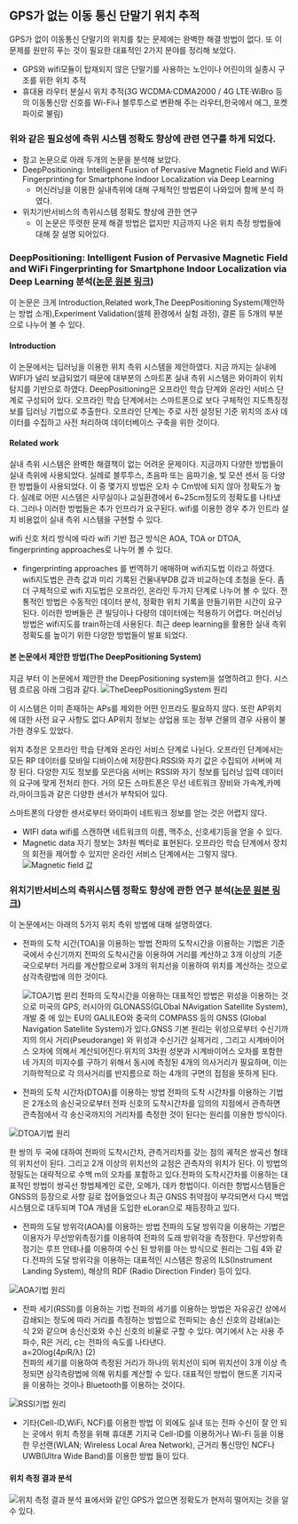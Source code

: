 ## GPS가 없는 이동 통신 단말기 위치 추적 

GPS가 없이 이동통신 단말기의 위치를 찾는 문제에는 완벽한 해결 방법이 없다.
또 이 문제를 원만히 푸는 것이 필요한 대표적인 2가지 분야를 정리해 보았다. 
   * GPS와 wifi모듈이 탑재되지 않은 단말기를 사용하는 노인이나 어린이의 실종시 구조를 위한 위치 추적
   * 휴대용 라우터 분실시 위치 추적(3G WCDMA·CDMA2000 / 4G LTE·WiBro 등의 이동통신망 신호를 Wi-Fi나 블루투스로 변환해 주는 라우터,한국에서 에그, 포켓파이로 불림)
### 위와 같은 필요성에 측위 시스템 정확도 향상에 관련 연구를 하게 되었다. 
* 참고 논문으로 아래 두개의 논문을 분석해 보았다. 
 * DeepPositioning:  Intelligent Fusion of Pervasive Magnetic Field and WiFi Fingerprinting for Smartphone Indoor Localization via Deep Learning
    * 머신러닝을 이용한 실내측위에 대해 구체적인 방법론이 나와있어 함께 분석 하였다.
  * 위치기반서비스의 측위시스템 정확도 향상에 관한 연구
    * 이 논문은 뚜렷한 문제 해결 방법은 없지만 지금까지 나온 위치 측정 방법들에 대해 잘 설명 되어있다.
 
### DeepPositioning:  Intelligent Fusion of Pervasive Magnetic Field and WiFi Fingerprinting for Smartphone Indoor Localization via Deep Learning 분석([논문 원본 링크](https://ieeexplore.ieee.org/document/8260607))

이 논문은 크게  Introduction,Related work,The DeepPositioning System(제안하는 방법 소개),Experiment Validation(셀제 환경에서 실험 과정), 결론 등 5개의 부분으로 나누어 볼 수 있다. 

#### Introduction 
이 논문에서는 딥러닝을 이용한 위치 측위 시스템을 제안하였다. 지금 까지는 실내에 WIFI가 널리 보급되었기 때문에 대부분의 스마트폰 실내 측위 시스템은 와이파이 위치탐지를 기반으로 하였다. DeepPositioning은 오프라인 학습 단계와 온라인 서비스 단계로 구성되어 있다. 오프라인 학습 단계에서는 스마트폰으로 보다 구체적인 지도특징정보를 딥러닝 기법으로 추출한다. 오프라인 단계는 주로 사전 설정된 기준 위치의 조사 데이터를 수집하고 사전 처리하여 데이터베이스 구축을 위한 것이다.

#### Related work
실내 측위 시스템은 완벽한 해결책이 없는 어려운 문제이다. 지금까지 다양한 방법들이 실내 측위에 사용되었다. 실례로 블루투스, 초음파 또는 음파기술, 빛 모션 센서 등 다양한 방법들이 사용되었다. 이 중 몇가지 방법은 오차 수 Cm밖에 되지 않아 정확도가 높다. 실례로 어떤 시스템은 사무실이나 교실환경에서 6~25cm정도의 정확도를 나타냈다. 그러나 이러한 방법들은 추가 인프라가 요구된다. wifi를 이용한 경우 추가 인트라 설치 비용없이 실내 측위 시스템을 구현할 수 있다. 

wifi 신호 처리 방식에 따라 wifi 기반 접근 방식은 AOA, TOA or DTOA, fingerprinting approaches로 나누어 볼 수 있다. 
* fingerprinting approaches 를 번역하기 애매하며 wifi지도법 이라고 하였다.
wifi지도법은  관측 값과 미리 기록된 건물내부DB 값과 비교하는데 초첨을 둔다.
좀 더 구체적으로 wifi 지도법은 오프라인, 온라인 두가지 단계로 나누어 볼 수 있다.
전통적인 방법은 수동적인 데이터 분석, 정확한 위치 기록을 만들기위한 시간이 요구된다.  이러한 방버들은 큰 빌딩이나 다량의 데이터에는 적용하기 어렵다. 머신러닝 방법은 wifi지도를 train하는데 사용된다. 최근 deep learning을 활용한 실내 측위 정확도를 높이기 위한 다양한 방법들이 발표 되었다. 

#### 본 논문에서 제안한 방법(The DeepPositioning System)

지금 부터 이 논문에서 제안한 the DeepPositioning system을 설명하려고 한다. 시스템 흐르음 아래 그림과 같다. 
![TheDeepPositioningSystem 원리](./deeppos.PNG) 

이 시스템은 이미 존재하는 APs를 제외한 어떤 인프라도 필요하지 않다. 또란 AP위치에 대한 사전 요구 사항도 없다.AP위치 정보는 상업용 또는 정부 건물의 경우 사용이 불가한 경우도 있었다. 

위치 추정은 오프라인 학습 단계와 온라인 서비스 단계로 나뉜다. 오프라인 단계에서는 모든 RP 데이터를 모바일 디바이스에 저장한다.RSSI와 자기 값은 수집되어 서버에 저장 된다. 다양한 지도 정보를 모은다음 서버는 RSSI와 자기 정보를 딥러닝 입력 데이터의 요구에 맞게 전처리 한다. 거의 모든 스마트폰은 무선 네트워크 장비와 가속계,카메라,마이크등과 같은 다양한 센서가 부착되어 있다. 

스마트폰의 다양한 센서로부터 와이파이 네트워크 정보를 얻는 것은 어렵지 않다. 

* WIFI data
wifi를 스캔하면 네트워크의 이름, 맥주소, 신호세기등을 얻을 수 있다. 
* Magnetic data
자기 정보는 3차원 벡터로 표현된다. 오프라인 학습 단계에서 장치의 회전을 제어할 수 있지만 온라인 서비스 단계에서는 그렇지 않다. 
![Magnetic field 값](./magneticdata.PNG) 



### 위치기반서비스의 측위시스템 정확도 향상에 관한 연구 분석([논문 원본 링크](http://www.dbpia.co.kr/journal/articleDetail?nodeId=NODE02500799))

이 논문에서는 아래의 5가지 위치 측위 방법에 대해 설명하였다.
* 전파의 도착 시간(TOA)을 이용하는 방법
  전파의 도착시간을 이용하는 기법은 기준국에서 수신기까지 전파의 도착시간을 이용하여 거리를 계산하고 3개 이상의 기준국으로부터 거리를 계산함으로써 3개의 위치선을 이용하여 위치를 계산하는 것으로 삼각측량법에 의한 것이다.
  
  ![TOA기법 윈리](./TOA.PNG)
전파의 도착시간을 이용하는 대표적인 방법은 위성을 이용하는 것으로 미국의 GPS, 러시아의 GLONASS(GLObal NAvigation Satellite System), 개발 중    에 있는 EU의 GALILEO와 중국의 COMPASS 등의 GNSS (Global Navigation Satellite System)가 있다.GNSS 기본 원리는 위성으로부터 수신기까지의 의사  거리(Pseudorange) 와 위성과 수신기간 실제거리 , 그리고 시계바이어스 오차에 의해서 계산되어진다.위치의 3차원 성분과 시계바이어스 오차를 포함한 네 가지의 미지수를 구하기 위해서 동시에 측정된 4개의 의사거리가 필요하며, 이는 기하학적으로 각 의사거리를 반지름으로 하는 4개의 구면의 접점을 뜻하게 된다.

  
* 전파의 도착 시간차(DTOA)를 이용하는 방법
전파의 도착 시간차를 이용하는 기법은 2개소의 송신국으로부터 전파 신호의 도착시간차를 임의의 지점에서 관측하면 관측점에서 각 송신국까지의 거리차를 측정한 것이 된다는 원리를 이용한 방식이다.

![DTOA기법 원리](./DTOA.PNG)

한 쌍의 두 국에 대하여 전파의 도착시간차, 관측거리차를 갖는 점의 궤적은 쌍곡선 형태의 위치선이 된다. 그리고 2개 이상의 위치선의 교점은 관측자의 위치가 된다. 이 방법의 정밀도는 대략적으로 수백 m의 오차를 포함하고 있다.전파의 도착시간차를 이용하는 대표적인 방법이 쌍곡선 항법체계인 로란, 오메가, 데카 항법이다. 이러한 항법시스템들은 GNSS의 등장으로 사향 길로 접어들었으나 최근 GNSS 취약점이 부각되면서 다시 백업시스템으로 대두되며 TOA 개념을 도입한 eLoran으로 재등장하고 있다.



* 전파의 도달 방위각(AOA)를 이용하는 방법
전파의 도달 방위각을 이용하는 기법은 이용자가 무선방위측정기를 이용하여 전파의 도래 방위각을 측정한다. 무선방위측정기는 루프 안테나를 이용하여 수신
된 방위를 아는 방식으로 원리는 그림 4와 같다.전파의 도달 방위각을 이용하는 대표적인 시스템은 항공의 ILS(Instrument Landing System), 해상의 RDF 
(Radio Direction Finder) 등이 있다.

![AOA기법 원리](./AOA.PNG)

* 전파 세기(RSSI)를 이용하는 기법
  전파의 세기를 이용하는 방법은 자유공간 상에서 감쇄되는 정도에 따라 거리를 측정하는 방법으로 전파되는 송신 신호의 감쇄(a)는 식 2와 같으며 송신신호와 수신 신호의 비율로 구할 수 있다. 여기에서 λ는 사용 주파수, R은 거리, c는 전파의 속도를 나타낸다.\
  a=20log(4*pi*R/λ)   (2)\
  전파의 세기를 이용하여 측정된 거리가 하나의 위치선이 되며 위치선이 3개 이상 측정되면 삼각측량법에 의해 위치를 계산할 수 있다. 대표적인 방법이 핸드폰 기지국을 이용하는 것이나 Bluetooth를 이용하는 것이다. 
  
![RSSI기법 원리](./RSSI.PNG)
  
  * 기타(Cell-ID,WiFi, NCF)를 이용한 방법
이 외에도 실내 또는 전파 수신이 잘 안 되는 곳에서 위치 측정을 위해 휴대폰 기지국 Cell-ID를 이용하거나 Wi-Fi 등을 이용한 무선랜(WLAN; Wireless Local Area Network), 근거리 통신망인 NCF나 UWB(Ultra Wide Band)를 이용한 방법 들이 있다.
#### 위치 측정 결과 분석
![위치 측정 결과 분석](./table1.PNG)
표에서와 같인 GPS가 없으면 정확도가 현저히 떨어지는 것을 알 수 있다. 








